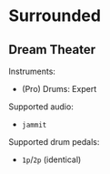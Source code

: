 # Surrounded

## Dream Theater

Instruments:

  * (Pro) Drums: Expert

Supported audio:

  * `jammit`

Supported drum pedals:

  * `1p`/`2p` (identical)
